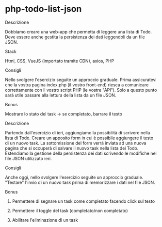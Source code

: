 # php-todo-list-json

Descrizione

Dobbiamo creare una web-app che permetta di leggere una lista di Todo.
Deve essere anche gestita la persistenza dei dati leggendoli da un file JSON.

Stack

Html, CSS, VueJS (importato tramite CDN), axios, PHP

Consigli

Nello svolgere l'esercizio seguite un approccio graduale.
Prima assicuratevi che la vostra pagina index.php (il vostro front-end) riesca a comunicare correttamente con il vostro script PHP (le vostre "API").
Solo a questo punto sarà utile passare alla lettura della lista da un file JSON.

Bonus

Mostrare lo stato del task → se completato, barrare il testo

Descrizione

Partendo dall'esercizio di ieri, aggiungiamo la possibilità di scrivere nella lista di Todo.
Creare un apposito form in cui è possibile aggiungere il testo di un nuovo task. La sottomissione del form verrà inviata ad una nuova pagina che si occuperà di salvare il nuovo task nella lista dei Todo.
Estendiamo la gestione della persistenza dei dati scrivendo le modifiche nel file JSON utilizzato ieri.

Consigli

Anche oggi, nello svolgere l'esercizio seguite un approccio graduale.
"Testare" l'invio di un nuovo task prima di memorizzare i dati nel file JSON.

Bonus

1. Permettere di segnare un task come completato facendo click sul testo

2. Permettere il toggle del task (completato/non completato)

3. Abilitare l'eliminazione di un task
